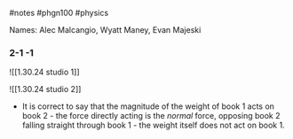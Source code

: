 #notes #phgn100 #physics

Names: Alec Malcangio, Wyatt Maney, Evan Majeski

### 2-1 -1
![[1.30.24 studio 1]]

![[1.30.24 studio 2]]

- It is correct to say that the magnitude of the weight of book 1 acts on book 2 - the force directly acting is the *normal* force, opposing book 2 falling straight through book 1 - the weight itself does not act on book 1. 